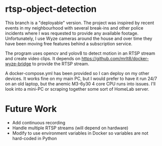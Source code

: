 # rtsp-object-detection

This branch is a "deployable" version.
The project was inspired by recent events in my neighbourhood with several break-ins and other police incidents where I was requested to provide any available footage. 
Unfortunately, I use Wyze cameras around the house and over time they have been moving free features behind a subscription service. 

The program uses opencv and yolov8 to detect motion in an RTSP stream and create video clips. It depends on https://github.com/mrlt8/docker-wyze-bridge to provide the RTSP stream.

A docker-compose.yml has been provided so I can deploy on my other devices. It works fine on my main PC, but I would prefer to have it run 24/7 on an old laptop, but the anemic M3-6y30 4 core CPU runs into issues.
I'll look into a mini-PC or scraping together some sort of HomeLab server.

# Future Work
- Add continuous recording
- Handle multiple RTSP streams (will depend on hardware)
- Modify to use environment variables in Docker so variables are not hard-coded in Python
